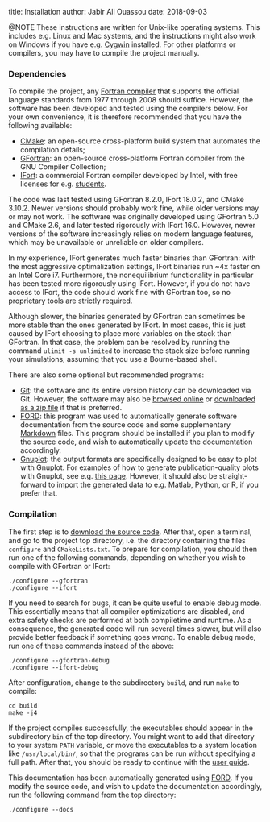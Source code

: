 title:  Installation
author: Jabir Ali Ouassou
date:   2018-09-03



@NOTE
  These instructions are written for Unix-like operating systems.
  This includes e.g. Linux and Mac systems, and the instructions might also work on Windows if you have e.g. [Cygwin](https://www.cygwin.com/) installed. 
  For other platforms or compilers, you may have to compile the project manually.

### Dependencies
To compile the project, any [Fortran compiler](http://fortranwiki.org/fortran/show/Compilers) that supports the official language standards from 1977 through 2008 should suffice.
However, the software has been developed and tested using the compilers below.
For your own convenience, it is therefore recommended that you have the following available:

 * [CMake](https://cmake.org/):
   an open-source cross-platform build system that automates the compilation details;
 * [GFortran](https://gcc.gnu.org/wiki/GFortran):
   an open-source cross-platform Fortran compiler from the GNU Compiler Collection;
 * [IFort](https://software.intel.com/en-us/fortran-compilers):
   a commercial Fortran compiler developed by Intel, with free licenses for e.g. [students](https://software.intel.com/en-us/qualify-for-free-software/student).

The code was last tested using GFortran 8.2.0, IFort 18.0.2, and CMake 3.10.2.
Newer versions should probably work fine, while older versions may or may not work.
The software was originally developed using GFortran 5.0 and CMake 2.6, and later tested rigorously with IFort 16.0.
However, newer versions of the software increasingly relies on modern language features, which may be unavailable or unreliable on older compilers.

In my experience, IFort generates much faster binaries than GFortran:
with the most aggressive optimalization settings, IFort binaries run ~4x faster on an Intel Core i7.
Furthermore, the nonequilibrium functionality in particular has been tested more rigorously using IFort.
However, if you do not have access to IFort, the code should work fine with GFortran too, so no proprietary tools are strictly required.

Although slower, the binaries generated by GFortran can sometimes be more stable than the ones generated by IFort.
In most cases, this is just caused by IFort choosing to place more variables on the stack than GFortran.
In that case, the problem can be resolved by running the command `ulimit -s unlimited` to increase the stack size before running your simulations, assuming that you use a Bourne-based shell.

There are also some optional but recommended programs:

 * [Git](https://git-scm.com/): the software and its entire version history can be downloaded via Git.
   However, the software may also be [browsed online](https://github.com/jabirali/GNEUS) or [downloaded as a zip file](https://github.com/jabirali/GNEUS/archive/master.zip) if that is preferred.
 * [FORD](https://github.com/cmacmackin/ford): this program was used to automatically generate software documentation from the source code and some supplementary [Markdown](https://daringfireball.net/projects/markdown/) files.
   This program should be installed if you plan to modify the source code, and wish to automatically update the documentation accordingly.
 * [Gnuplot](http://www.gnuplot.info/): the output formats are specifically designed to be easy to plot with Gnuplot.
   For examples of how to generate publication-quality plots with Gnuplot, see e.g. [this page](http://www.gnuplotting.org/).
   However, it should also be straight-forward to import the generated data to e.g. Matlab, Python, or R, if you prefer that.


### Compilation
The first step is to [download the source code](https://github.com/jabirali/GNEUS).
After that, open a terminal, and go to the project top directory, i.e. the directory containing the files `configure` and `CMakeLists.txt`.
To prepare for compilation, you should then run one of the following commands, depending on whether you wish to compile with GFortran or IFort:

    ./configure --gfortran
    ./configure --ifort

If you need to search for bugs, it can be quite useful to enable debug mode.
This essentially means that all compiler optimizations are disabled, and extra safety checks are performed at both compiletime and runtime.
As a consequence, the generated code will run several times slower, but will also provide better feedback if something goes wrong.
To enable debug mode, run one of these commands instead of the above:

    ./configure --gfortran-debug
    ./configure --ifort-debug

After configuration, change to the subdirectory `build`, and run `make` to compile:

    cd build
    make -j4

If the project compiles successfully, the executables should appear in the subdirectory `bin` of the top directory. 
You might want to add that directory to your system `PATH` variable, or move the executables to a system location like `/usr/local/bin/`, so that the programs can be run without specifying a full path.
After that, you should be ready to continue with the [user guide](02-examples.html).

This documentation has been automatically generated using [FORD](https://github.com/cmacmackin/ford).
If you modify the source code, and wish to update the documentation accordingly, run the following command from the top directory:

    ./configure --docs
